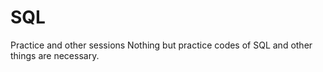 # SQL
Practice and other sessions
Nothing but practice codes of SQL and other things are necessary.
